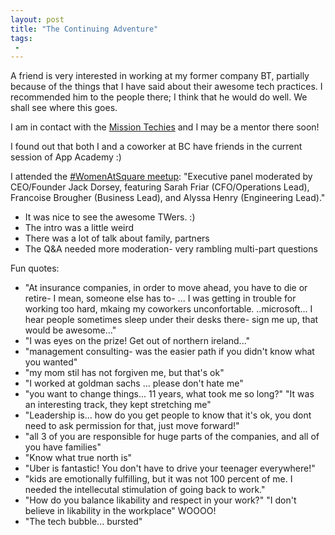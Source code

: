 ```yaml
---
layout: post
title: "The Continuing Adventure"
tags:
 -
---
```


A friend is very interested in working at my former company BT, partially because of the things that I have said about their awesome tech practices. I recommended him to the people there; I think that he would do well. We shall see where this goes.

I am in contact with the [Mission Techies](http://missiontechies.blogspot.com/) and I may be a mentor there soon!

I found out that both I and a coworker at BC have friends in the current session of App Academy :)

I attended the [#WomenAtSquare meetup](https://www.eventbrite.com/e/town-square-2015-women-in-tech-tickets-17218776825): "Executive panel moderated by CEO/Founder Jack Dorsey, featuring Sarah Friar (CFO/Operations Lead), Francoise Brougher (Business Lead), and Alyssa Henry (Engineering Lead)."

* It was nice to see the awesome TWers. :)
* The intro was a little weird
* There was a lot of talk about family, partners
* The Q&A needed more moderation- very rambling multi-part questions

Fun quotes:

* "At insurance companies, in order to move ahead, you have to die or retire- I mean, someone else has to- ... I was getting in trouble for working too hard, mkaing my coworkers unconfortable. ..microsoft... I hear people sometimes sleep under their desks there- sign me up, that would be awesome..."
* "I was eyes on the prize! Get out of northern ireland..."
* "management consulting- was the easier path if you didn't know what you wanted"
* "my mom stil has not forgiven me, but that's ok"
* "I worked at goldman sachs ... please don't hate me"
* "you want to change things... 11 years, what took me so long?" "It was an interesting track, they kept stretching me"
* "Leadership is... how do you get people to know that it's ok, you dont need to ask permission for that, just move forward!"
* "all 3 of you are responsible for huge parts of the companies, and all of you have families"
* "Know what true north is"
* "Uber is fantastic! You don't have to drive your teenager everywhere!"
* "kids are emotionally fulfilling, but it was not 100 percent of me. I needed the intellecutal stimulation of going back to work."
* "How do you balance likability and respect in your work?" "I don't believe in likability in the workplace" WOOOO!
* "The tech bubble... bursted"
